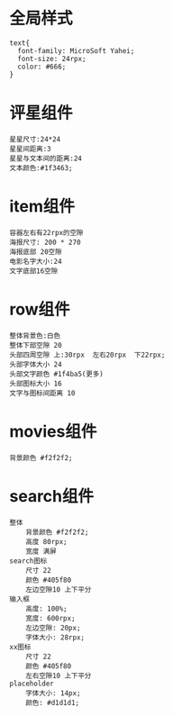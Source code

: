 # 全局样式
    text{
      font-family: MicroSoft Yahei;
      font-size: 24rpx;
      color: #666;
    }
# 评星组件
    星星尺寸:24*24
    星星间距离:3
    星星与文本间的距离:24
    文本颜色:#1f3463;
# item组件
    容器左右有22rpx的空隙
    海报尺寸: 200 * 270 
    海报底部 20空隙
    电影名字大小:24
    文字底部16空隙
# row组件
    整体背景色:白色
    整体下部空隙 20
    头部四周空隙 上:30rpx  左右20rpx  下22rpx;
    头部字体大小 24
    头部文字颜色 #1f4ba5(更多)
    头部图标大小 16
    文字与图标间距离 10
# movies组件
    背景颜色 #f2f2f2;    
    
# search组件
    整体
        背景颜色 #f2f2f2;
        高度 80rpx;
        宽度 满屏
    search图标 
        尺寸 22
        颜色 #405f80
        左边空隙10 上下平分
    输入框
        高度: 100%;
        宽度: 600rpx;
        左边空隙: 20px;
        字体大小: 28rpx;    
    xx图标
        尺寸 22
        颜色 #405f80  
        左右空隙10 上下平分
    placeholder 
        字体大小: 14px;
        颜色: #d1d1d1;
        
           
           
    
    
    